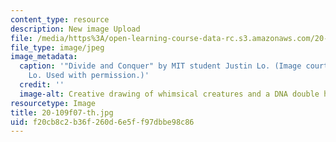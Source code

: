 ```yaml
---
content_type: resource
description: New image Upload
file: /media/https%3A/open-learning-course-data-rc.s3.amazonaws.com/20-109-laboratory-fundamentals-in-biological-engineering-fall-2007/f20cb8c2b36f260d6e5ff97dbbe98c86_20-109f07-th.jpg
file_type: image/jpeg
image_metadata:
  caption: '"Divide and Conquer" by MIT student Justin Lo. (Image courtesy of Justin
    Lo. Used with permission.)'
  credit: ''
  image-alt: Creative drawing of whimsical creatures and a DNA double helix.
resourcetype: Image
title: 20-109f07-th.jpg
uid: f20cb8c2-b36f-260d-6e5f-f97dbbe98c86
---
```

